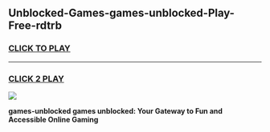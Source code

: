 
## Unblocked-Games-games-unblocked-Play-Free-rdtrb
<h3>
<a href="https://premium76.site?title=games-unblocked&ref=21A">CLICK TO PLAY</a></h3>
<hr>

<h3>
<a href="https://premium76.site?title=games-unblocked&ref=21A">CLICK 2 PLAY</a>
  
</h3>

<a href="https://premium76.site?title=games-unblocked&ref=21A"><img src="https://clearcache.store/games.png"></a>


**games-unblocked games unblocked: Your Gateway to Fun and Accessible Online Gaming**
